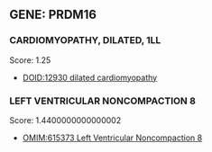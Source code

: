 
## GENE: PRDM16

### CARDIOMYOPATHY, DILATED, 1LL

Score: 1.25

 * [DOID:12930 dilated cardiomyopathy](http://beta.monarchinitiative.org/disease/DOID:12930)

### LEFT VENTRICULAR NONCOMPACTION 8

Score: 1.4400000000000002

 * [OMIM:615373 Left Ventricular Noncompaction 8](http://beta.monarchinitiative.org/disease/OMIM:615373)
